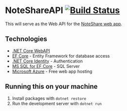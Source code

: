 # NoteShareAPI [![Build Status](https://travis-ci.org/SepSpring2017/NoteShareAPI.svg?branch=master)](https://travis-ci.org/SepSpring2017/NoteShareAPI)

This will serve as the Web API for the [NoteShare web app](https://github.com/SepSpring2017/NoteShareWeb).

## Technologies

* [.NET Core WebAPI](https://docs.microsoft.com/en-us/dotnet/core/)
* [EF Core](https://docs.microsoft.com/en-us/ef/core/) - Entity Framework for database access
* [.NET Core Identity](https://docs.microsoft.com/en-us/aspnet/core/security/authentication/identity) - Authentication
* [MS SQL for EF Core](https://docs.microsoft.com/en-us/ef/core/providers/sql-server/) - SQL Server
* [Microsoft Azure](https://portal.azure.com) - Free web app hosting

## Running this on your machine

1. Install packages with `dotnet restore`
2. Run the development server with `dotnet run`
